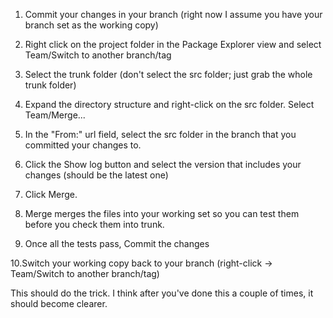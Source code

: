 1.  Commit your changes in your branch (right now I assume you have your branch set as the working copy)

2.  Right click on the project folder in the Package Explorer view and select Team/Switch to another branch/tag

3.  Select the trunk folder (don't select the src folder; just grab the whole trunk folder)

4.  Expand the directory structure and right-click on the src folder.  Select Team/Merge...

5.  In the "From:" url field, select the src folder in the branch that you committed your changes to.

6.  Click the Show log button and select the version that includes your changes (should be the latest one)

7.  Click Merge.

8.  Merge merges the files into your working set so you can test them before you check them into trunk.

9.  Once all the tests pass, Commit the changes

10.Switch your working copy back to your branch (right-click -> Team/Switch to another branch/tag)


This should do the trick.  I think after you've done this a couple of times, it should become clearer.